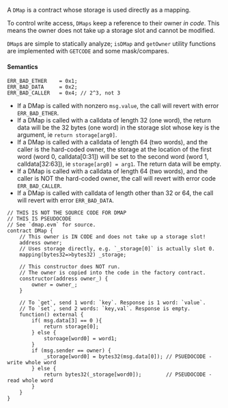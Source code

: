 A `DMap` is a contract whose storage is used directly as a mapping.

To control write access, `DMaps` keep a reference to their owner *in code*. This means the owner does not take up a storage slot and cannot be modified.

`DMap`s are simple to statically analyze; `isDMap` and `getOwner` utility functions are implemented with `GETCODE` and some mask/compares.


#### Semantics

```
ERR_BAD_ETHER    = 0x1;
ERR_BAD_DATA     = 0x2;
ERR_BAD_CALLER   = 0x4; // 2^3, not 3
```

* If a DMap is called with nonzero `msg.value`, the call will revert with error `ERR_BAD_ETHER`.
* If a DMap is called with a calldata of length 32 (one word), the return data will be the 32 bytes (one word) in the storage slot whose key is the argument, ie `return storage[arg0]`.
* If a DMap is called with a calldata of length 64 (two words), and the caller is the hard-coded owner, the storage at the location of the first word (word 0, calldata[0:31]) will be set to the second word (word 1, calldata[32:63]), ie `storage[arg0] = arg1`. The return data will be empty.
* If a DMap is called with a calldata of length 64 (two words), and the caller is NOT the hard-coded owner, the call will revert with error code `ERR_BAD_CALLER`.
* If a DMap is called with calldata of length other than 32 or 64, the call will revert with error `ERR_BAD_DATA`.



```
// THIS IS NOT THE SOURCE CODE FOR DMAP
// THIS IS PSEUDOCODE
// See `dmap.evm` for source.
contract DMap {
    // This owner is IN CODE and does not take up a storage slot! 
    address owner;
    // Uses storage directly, e.g. `_storage[0]` is actually slot 0.
    mapping(bytes32=>bytes32) _storage;

    // This constructor does NOT run.
    // The owner is copied into the code in the factory contract.
    constructor(address owner_) {
        owner = owner_;
    }
  
    // To `get`, send 1 word: `key`. Response is 1 word: `value`.
    // To `set`, send 2 words: `key,val`. Response is empty.
    function() external {
        if( msg.data[3] == 0 ){
            return storage[0];
        } else {
            storoage[word0] = word1;
        }
        if (msg.sender == owner) {
            _storage[word0] = bytes32(msg.data[0]); // PSUEDOCODE - write whole word
        } else {
            return bytes32(_storage[word0]);        // PSEUDOCODE - read whole word
        }
    }
}
```
